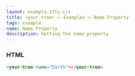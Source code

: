 ```yaml
---
layout: example.11ty.cjs
title: <your-tree> ⌲ Examples ⌲ Name Property
tags: example
name: Name Property
description: Setting the name property
---
```


<your-tree name="Earth"></your-tree>

<h3>HTML</h3>

```html
<your-tree name="Earth"></your-tree>
```
